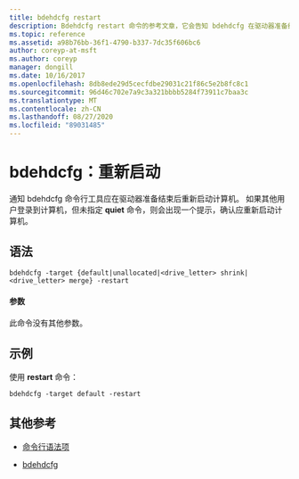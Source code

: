 ```yaml
---
title: bdehdcfg restart
description: Bdehdcfg restart 命令的参考文章，它会告知 bdehdcfg 在驱动器准备结束后应重新启动计算机。
ms.topic: reference
ms.assetid: a98b76bb-36f1-4790-b337-7dc35f606bc6
author: coreyp-at-msft
ms.author: coreyp
manager: dongill
ms.date: 10/16/2017
ms.openlocfilehash: 8db8ede29d5cecfdbe29031c21f86c5e2b8fc8c1
ms.sourcegitcommit: 96d46c702e7a9c3a321bbbb5284f73911c7baa3c
ms.translationtype: MT
ms.contentlocale: zh-CN
ms.lasthandoff: 08/27/2020
ms.locfileid: "89031485"
---
```

# <a name="bdehdcfg-restart"></a>bdehdcfg：重新启动

通知 bdehdcfg 命令行工具应在驱动器准备结束后重新启动计算机。 如果其他用户登录到计算机，但未指定 **quiet** 命令，则会出现一个提示，确认应重新启动计算机。

## <a name="syntax"></a>语法

```
bdehdcfg -target {default|unallocated|<drive_letter> shrink|<drive_letter> merge} -restart
```

#### <a name="parameters"></a>参数

此命令没有其他参数。

## <a name="examples"></a>示例

使用 **restart** 命令：

```
bdehdcfg -target default -restart
```

## <a name="additional-references"></a>其他参考

- [命令行语法项](command-line-syntax-key.md)

- [bdehdcfg](bdehdcfg.md)
